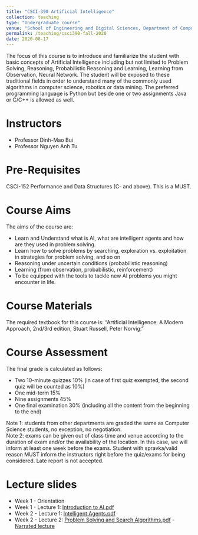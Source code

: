 ```yaml
---
title: "CSCI-390 Artificial Intelligence"
collection: teaching
type: "Undergraduate course"
venue: "School of Engineering and Digital Sciences, Department of Computer Science"
permalink: /teaching/csci390-fall-2020
date: 2020-08-17
---
```

The focus of this course is to introduce and familiarize the student with basic concepts of Artificial Intelligence including but not limited to Problem Solving, Reasoning, Probabilistic Reasoning and Learning, Learning from Observation, Neural Network. The student will be exposed to these traditional fields in order to understand many of the commonly used algorithms in computer science, robotics or data mining. The preferred programming language is Python but beside one or two assignments Java or C/C++ is allowed as well.

Instructors
======
* Professor Dinh-Mao Bui
* Professor Nguyen Anh Tu

Pre-Requisites
======
CSCI-152 Performance and Data Structures (C- and above). This is a MUST.

Course Aims
======
The aims of the course are:
* Learn and Understand what is AI, what are intelligent agents and how are they used in problem solving.
* Learn how to solve problems by searching, exploration vs. exploitation in strategies for problem solving, and so on
* Reasoning under uncertain conditions (probabilistic reasoning)
* Learning (from observation, probabilistic, reinforcement)
* To be equipped with the tools to tackle new AI problems you might encounter in life.

Course Materials
======
The required textbook for this course is: “Artificial Intelligence: A Modern Approach, 2nd/3rd edition, Stuart Russell, Peter Norvig.”

Course Assessment
======
The final grade is calculated as follows:
* Two 10-minute quizzes 10% (in case of first quiz exempted, the second quiz will be counted as 10%)
* One mid-term 15%
* Nine assignments 45%
* One final examination 30% (including all the content from the beginning to the end)  

Note 1: students from other departments are graded the same as Computer Science students, no exception, no negotiation.  
Note 2: exams can be given out of class time and venue according to the duration of exam and/or the availability of the location. In this case, we will inform at least one week before the exams. Student with spravka/valid reason MUST inform the instructors right before the quiz/exams for being considered. Late report is not accepted.

Lecture slides
======
* Week 1 - Orientation
* Week 1 - Lecture 1: [Introduction to AI.pdf](https://github.com/csdmb/home/blob/master/_files/Lecture%201%20-%20Introduction.pdf)
* Week 2 - Lecture 1: [Intelligent Agents.pdf](https://github.com/csdmb/home/blob/master/_files/Lecture%202_%20Intelligent%20Agents.pdf)
* Week 2 - Lecture 2: [Problem Solving and Search Algorithms.pdf](https://github.com/csdmb/home/blob/master/_files/Lecture%203_Problem%20solving%20and%20search.pdf) - [Narrated lecture](https://www.youtube.com/watch?v=fMfdPIwDGQ0)
